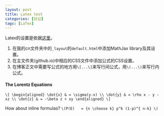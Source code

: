 ```yaml
---
layout: post
title: Latex test 
categories: [日记]
tags: [LaTex]
---
```

Latex的设置是依据[这里](http://rangerway.com/way/2013/10/05/latex-note-and-jekyll/)。

1. 在我的cn文件夹中的`_layout`的`default.html`中添加MathJax library及其设置。
2. 在主文件夹(github.io)中相应的CSS文件中添加公式的CSS设置。
3. 在博客正文中需要写公式的地方用``\[...\]``来写行间公式，用``\(...\)``来写行内公式。

#### The Lorentz Equations

`\[
\begin{aligned}
\dot{x} & = \sigma(y-x) \\
\dot{y} & = \rho x - y - xz \\
\dot{z} & = -\beta z + xy
\end{aligned}
\]`

How about inline formulas? `\(P(E)   = {n \choose k} p^k (1-p)^{ n-k} \)`